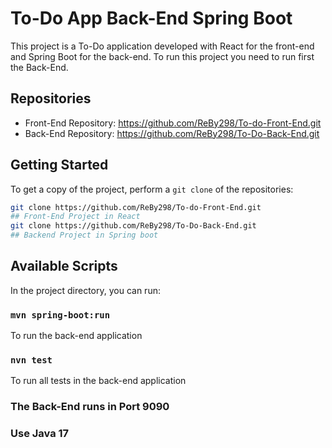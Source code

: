 # To-Do App Back-End Spring Boot

This project is a To-Do application developed with React for the front-end and Spring Boot for the back-end.
To run this project you need to run first the Back-End.

## Repositories

- Front-End Repository: https://github.com/ReBy298/To-do-Front-End.git
- Back-End Repository: https://github.com/ReBy298/To-Do-Back-End.git

## Getting Started

To get a copy of the project, perform a `git clone` of the repositories:

```bash
git clone https://github.com/ReBy298/To-do-Front-End.git
## Front-End Project in React
git clone https://github.com/ReBy298/To-Do-Back-End.git
## Backend Project in Spring boot 
```
## Available Scripts

In the project directory, you can run:

### `mvn spring-boot:run`

To run the back-end application

### `nvn test`

To run all tests in the back-end application

### The Back-End runs in Port 9090

### Use Java 17
